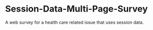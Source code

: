 # Session-Data-Multi-Page-Survey
A web survey for a health care related issue that uses session data.
